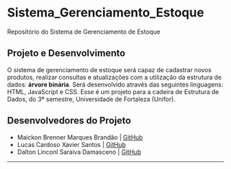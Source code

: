 # Sistema_Gerenciamento_Estoque
Repositório do Sistema de Gerenciamento de Estoque

## Projeto e Desenvolvimento
O sistema de gerenciamento de estoque será capaz de cadastrar novos produtos, realizar consultas e atualizações com a utilização da estrutura de dados: **árvore binária**. Será desenvolvido através das seguintes linguagens: HTML, JavaScript e CSS. Esse é um projeto para a cadeira de Estrutura de Dados, do 3º semestre, Universidade de Fortaleza (Unifor).

## Desenvolvedores do Projeto
* Maickon Brenner Marques Brandão | [GitHub](https://github.com/MaickonBrenner)
* Lucas Cardoso Xavier Santos | [GitHub](https://github.com/Luccs3003)
* Dalton Linconl Saraiva Damasceno | [GitHub](https://github.com)

***
